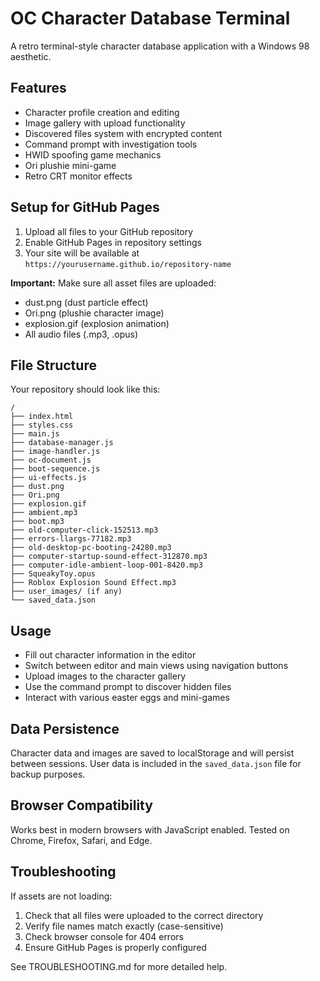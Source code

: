 # OC Character Database Terminal

A retro terminal-style character database application with a Windows 98 aesthetic.

## Features

- Character profile creation and editing
- Image gallery with upload functionality  
- Discovered files system with encrypted content
- Command prompt with investigation tools
- HWID spoofing game mechanics
- Ori plushie mini-game
- Retro CRT monitor effects

## Setup for GitHub Pages

1. Upload all files to your GitHub repository
2. Enable GitHub Pages in repository settings
3. Your site will be available at `https://yourusername.github.io/repository-name`

**Important:** Make sure all asset files are uploaded:
- dust.png (dust particle effect)
- Ori.png (plushie character image)
- explosion.gif (explosion animation)
- All audio files (.mp3, .opus)

## File Structure

Your repository should look like this:
```
/
├── index.html
├── styles.css
├── main.js
├── database-manager.js
├── image-handler.js
├── oc-document.js
├── boot-sequence.js
├── ui-effects.js
├── dust.png
├── Ori.png
├── explosion.gif
├── ambient.mp3
├── boot.mp3
├── old-computer-click-152513.mp3
├── errors-llargs-77182.mp3
├── old-desktop-pc-booting-24280.mp3
├── computer-startup-sound-effect-312870.mp3
├── computer-idle-ambient-loop-001-8420.mp3
├── SqueakyToy.opus
├── Roblox Explosion Sound Effect.mp3
├── user_images/ (if any)
└── saved_data.json
```

## Usage

- Fill out character information in the editor
- Switch between editor and main views using navigation buttons
- Upload images to the character gallery
- Use the command prompt to discover hidden files
- Interact with various easter eggs and mini-games

## Data Persistence

Character data and images are saved to localStorage and will persist between sessions.
User data is included in the `saved_data.json` file for backup purposes.

## Browser Compatibility

Works best in modern browsers with JavaScript enabled.
Tested on Chrome, Firefox, Safari, and Edge.

## Troubleshooting

If assets are not loading:
1. Check that all files were uploaded to the correct directory
2. Verify file names match exactly (case-sensitive)
3. Check browser console for 404 errors
4. Ensure GitHub Pages is properly configured

See TROUBLESHOOTING.md for more detailed help.
